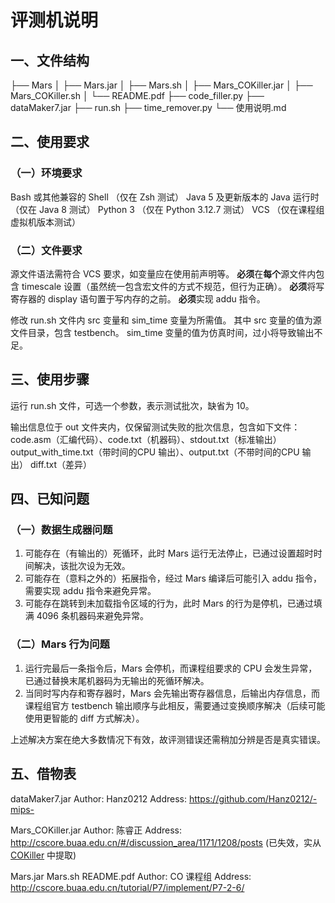 # 评测机说明

## 一、文件结构

├──  Mars
│   ├──  Mars.jar
│   ├──  Mars.sh
│   ├──  Mars_COKiller.jar
│   ├──  Mars_COKiller.sh
│   └──  README.pdf
├──  code_filler.py
├──  dataMaker7.jar
├──  run.sh
├──  time_remover.py
└──  使用说明.md

## 二、使用要求

### （一）环境要求

Bash 或其他兼容的 Shell （仅在 Zsh 测试）
Java 5 及更新版本的 Java 运行时 （仅在 Java 8 测试）
Python 3 （仅在 Python 3.12.7 测试）
VCS （仅在课程组虚拟机版本测试）

### （二）文件要求

源文件语法需符合 VCS 要求，如变量应在使用前声明等。
**必须**在**每个**源文件内包含 timescale 设置（虽然统一包含宏文件的方式不规范，但行为正确）。
**必须**将写寄存器的 display 语句置于写内存的之前。
**必须**实现 addu 指令。

修改 run.sh 文件内 src 变量和 sim_time 变量为所需值。
其中 src 变量的值为源文件目录，包含 testbench。
sim_time 变量的值为仿真时间，过小将导致输出不足。

## 三、使用步骤

运行 run.sh 文件，可选一个参数，表示测试批次，缺省为 10。

输出信息位于 out 文件夹内，仅保留测试失败的批次信息，包含如下文件：
code.asm（汇编代码）、code.txt（机器码）、stdout.txt（标准输出）
output_with_time.txt（带时间的CPU 输出）、output.txt（不带时间的CPU 输出）
diff.txt（差异）

## 四、已知问题

### （一）数据生成器问题

1. 可能存在（有输出的）死循环，此时 Mars 运行无法停止，已通过设置超时时间解决，该批次设为无效。
2. 可能存在（意料之外的）拓展指令，经过 Mars 编译后可能引入 addu 指令，需要实现 addu 指令来避免异常。
3. 可能存在跳转到未加载指令区域的行为，此时 Mars 的行为是停机，已通过填满 4096 条机器码来避免异常。

### （二）Mars 行为问题

1. 运行完最后一条指令后，Mars 会停机，而课程组要求的 CPU 会发生异常，已通过替换末尾机器码为无输出的死循环解决。
2. 当同时写内存和寄存器时，Mars 会先输出寄存器信息，后输出内存信息，而课程组官方 testbench 输出顺序与此相反，需要通过变换顺序解决（后续可能使用更智能的 diff 方式解决）。

上述解决方案在绝大多数情况下有效，故评测错误还需稍加分辨是否是真实错误。

## 五、借物表

dataMaker7.jar
Author: Hanz0212
Address: https://github.com/Hanz0212/-mips-

Mars_COKiller.jar
Author: 陈睿正
Address: http://cscore.buaa.edu.cn/#/discussion_area/1171/1208/posts (已失效，实从 [COKiller](https://triplecamera.github.io/co-discussions/1199) 中提取)

Mars.jar Mars.sh README.pdf
Author: CO 课程组
Address: http://cscore.buaa.edu.cn/tutorial/P7/implement/P7-2-6/
